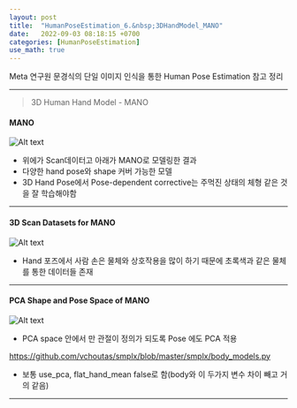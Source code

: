 ```yaml
---
layout: post
title:  "HumanPoseEstimation_6.&nbsp;3DHandModel_MANO"
date:   2022-09-03 08:18:15 +0700
categories: [HumanPoseEstimation]
use_math: true
---
```


Meta 연구원 문경식의 단일 이미지 인식을 통한 Human Pose Estimation 참고 정리

---

> 3D Human Hand Model - MANO

#### MANO

![Alt text](http://leesangwon0114.github.io/static/img/HumanPoseEstimation/6.1.png)

- 위에가 Scan데이터고 아래가 MANO로 모델링한 결과
- 다양한 hand pose와 shape 커버 가능한 모델
- 3D Hand Pose에서 Pose-dependent corrective는 주먹진 상태의 체형 같은 것을 잘 학습해야함

---

#### 3D Scan Datasets for MANO

![Alt text](http://leesangwon0114.github.io/static/img/HumanPoseEstimation/6.2.png)

- Hand 포즈에서 사람 손은 물체와 상호작용을 많이 하기 때문에 초록색과 같은 물체를 통한 데이터들 존재

---

#### PCA Shape and Pose Space of MANO

![Alt text](http://leesangwon0114.github.io/static/img/HumanPoseEstimation/6.3.png)

- PCA space 안에서 만 관절이 정의가 되도록 Pose 에도 PCA 적용


https://github.com/vchoutas/smplx/blob/master/smplx/body_models.py

- 보통 use_pca, flat_hand_mean false로 함(body와 이 두가지 변수 차이 빼고 거의 같음)

---
